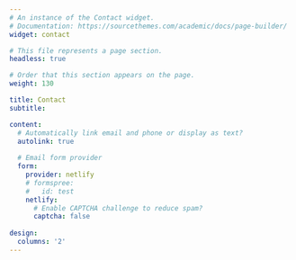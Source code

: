 ```yaml
---
# An instance of the Contact widget.
# Documentation: https://sourcethemes.com/academic/docs/page-builder/
widget: contact

# This file represents a page section.
headless: true

# Order that this section appears on the page.
weight: 130

title: Contact
subtitle: 

content:
  # Automatically link email and phone or display as text?
  autolink: true
  
  # Email form provider
  form:
    provider: netlify
    # formspree:
    #   id: test
    netlify:
      # Enable CAPTCHA challenge to reduce spam?
      captcha: false
  
design:
  columns: '2'
---
```

